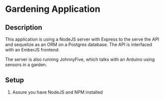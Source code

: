 # Gardening Application

## Description

This application is using a NodeJS server with Express to the serve the API and sequelize as an ORM on a Postgres database. The API is interfaced with an EmberJS frontend.

The server is also running JohnnyFive, which talks with an Arduino using sensors in a garden.

## Setup

1. Assure you have NodeJS and NPM installed
